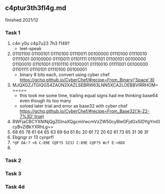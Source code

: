 ## c4ptur3th3fl4g.md

finished 2021/12

### Task 1
1. c4n y0u c4p7u23 7h3 f149?
   * leet-speak
2. 01101100 01100101 01110100 01110011 00100000 01110100 01110010 01111001 00100000 01110011 01101111 01101101 01100101 00100000 01100010 01101001 01101110 01100001 01110010 01111001 00100000 01101111 01110101 01110100 00100001
   * binary 8 bits each, convert using cyber chef <https://gchq.github.io/CyberChef/#recipe=From_Binary('Space',8)>
3. MJQXGZJTGIQGS4ZAON2XAZLSEBRW63LNN5XCA2LOEBBVIRRHOM======
   * this took me some time, trailing equal signs had me thinking base64 even though its too many
   * solved later trial and error as base32 with cyber chef <https://gchq.github.io/CyberChef/#recipe=From_Base32('A-Z2-7%3D',true)>
4. RWFjaCBCYXNlNjQgZGlnaXQgcmVwcmVzZW50cyBleGFjdGx5IDYgYml0cyBvZiBkYXRhLg==
5. 68 65 78 61 64 65 63 69 6d 61 6c 20 6f 72 20 62 61 73 65 31 36 3f
6. Ebgngr zr 13 cynprf!
7. `*@F DA:? >6 C:89E C@F?5 323J C:89E C@F?5 Wcf E:>6DX`
8. 




### Task 2
### Task 3
### Task 4d
